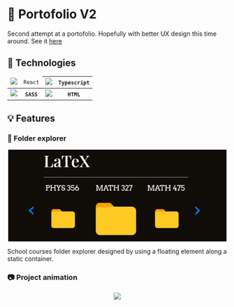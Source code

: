 # 💼 Portofolio V2
Second attempt at a portofolio. Hopefully with better UX design this time around. See it [here](https://hexaquarks.github.io/PortofolioV2/)

## 🧰 Technologies
<div align="center" markdown="1">
<table>
    <thead>
        <tr>
            <td align="center"><img src="https://www.pinclipart.com/picdir/big/537-5374089_react-js-logo-clipart.png" width="40" /></td>
            <td align="center"><code>React</code></td>
            <th align="center"><img src="https://upload.wikimedia.org/wikipedia/commons/thumb/4/4c/Typescript_logo_2020.svg/1200px-Typescript_logo_2020.svg.png" width="35" /></th>
            <th align="center"><code>Typescript</code></th>
        </tr>
    </thead>
    <tbody>
        <tr>
           <td align="center"><img src="https://logos-download.com/wp-content/uploads/2016/09/Sass_logo-700x524.png" width="35" /></td>
            <th align="center"><code>SASS</code></td>
           <th align="center"><img src="https://seeklogo.com/images/H/html5-without-wordmark-color-logo-14D252D878-seeklogo.com.png" width="30" /></th>
            <th align="center"><code>HTML</code></th>
        </tr>
    </tbody>
</table>
</div>

## 💡 Features

### 📂 Folder explorer
<p align="center">
  <img align="center" src="https://github.com/hexaquarks/Portofolio/blob/main/src/assets/promotion/latexGif.gif" width="500"/>
</p>

School courses folder explorer designed by using a floating element along a static container. 

### 📷 Project animation
<p align="center">
  <img align="center" src="https://github.com/hexaquarks/Portofolio/blob/main/src/assets/promotion/projectsGif.gif" width="400"/>
</p>

